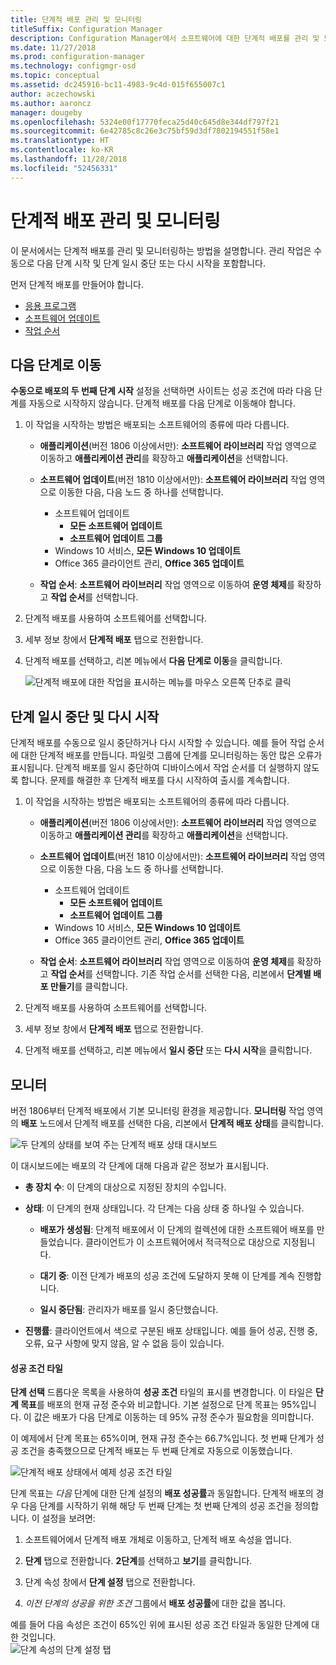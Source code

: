 ```yaml
---
title: 단계적 배포 관리 및 모니터링
titleSuffix: Configuration Manager
description: Configuration Manager에서 소프트웨어에 대한 단계적 배포를 관리 및 모니터링하는 방법을 이해합니다.
ms.date: 11/27/2018
ms.prod: configuration-manager
ms.technology: configmgr-osd
ms.topic: conceptual
ms.assetid: dc245916-bc11-4983-9c4d-015f655007c1
author: aczechowski
ms.author: aaroncz
manager: dougeby
ms.openlocfilehash: 5324e00f17770feca25d40c645d8e344df797f21
ms.sourcegitcommit: 6e42785c8c26e3c75bf59d3df7802194551f58e1
ms.translationtype: HT
ms.contentlocale: ko-KR
ms.lasthandoff: 11/28/2018
ms.locfileid: "52456331"
---
```

# <a name="manage-and-monitor-phased-deployments"></a>단계적 배포 관리 및 모니터링

이 문서에서는 단계적 배포를 관리 및 모니터링하는 방법을 설명합니다. 관리 작업은 수동으로 다음 단계 시작 및 단계 일시 중단 또는 다시 시작을 포함합니다. 

먼저 단계적 배포를 만들어야 합니다. 
- [응용 프로그램](/sccm/osd/deploy-use/create-phased-deployment-for-task-sequence?toc=/sccm/apps/toc.json&bc=/sccm/apps/breadcrumb/toc.json)  
- [소프트웨어 업데이트](/sccm/osd/deploy-use/create-phased-deployment-for-task-sequence?toc=/sccm/sum/toc.json&bc=/sccm/sum/breadcrumb/toc.json)  
- [작업 순서](/sccm/osd/deploy-use/create-phased-deployment-for-task-sequence)  



## <a name="bkmk_move"></a> 다음 단계로 이동

**수동으로 배포의 두 번째 단계 시작** 설정을 선택하면 사이트는 성공 조건에 따라 다음 단계를 자동으로 시작하지 않습니다. 단계적 배포를 다음 단계로 이동해야 합니다.  

1. 이 작업을 시작하는 방법은 배포되는 소프트웨어의 종류에 따라 다릅니다.  

    - **애플리케이션**(버전 1806 이상에서만): **소프트웨어 라이브러리** 작업 영역으로 이동하고 **애플리케이션 관리**를 확장하고 **애플리케이션**을 선택합니다.   

    - **소프트웨어 업데이트**(버전 1810 이상에서만): **소프트웨어 라이브러리** 작업 영역으로 이동한 다음, 다음 노드 중 하나를 선택합니다.    
        - 소프트웨어 업데이트  
            - **모든 소프트웨어 업데이트**  
            - **소프트웨어 업데이트 그룹**   
        - Windows 10 서비스, **모든 Windows 10 업데이트**  
        - Office 365 클라이언트 관리, **Office 365 업데이트**  

    - **작업 순서**: **소프트웨어 라이브러리** 작업 영역으로 이동하여 **운영 체제**를 확장하고 **작업 순서**를 선택합니다.   

2. 단계적 배포를 사용하여 소프트웨어를 선택합니다.  

3. 세부 정보 창에서 **단계적 배포** 탭으로 전환합니다.  

4. 단계적 배포를 선택하고, 리본 메뉴에서 **다음 단계로 이동**을 클릭합니다.  

    ![단계적 배포에 대한 작업을 표시하는 메뉴를 마우스 오른쪽 단추로 클릭](media/Suspend-phased-deployment.PNG)



## <a name="bkmk_suspend"></a> 단계 일시 중단 및 다시 시작 

단계적 배포를 수동으로 일시 중단하거나 다시 시작할 수 있습니다. 예를 들어 작업 순서에 대한 단계적 배포를 만듭니다. 파일럿 그룹에 단계를 모니터링하는 동안 많은 오류가 표시됩니다. 단계적 배포를 일시 중단하여 디바이스에서 작업 순서를 더 실행하지 않도록 합니다. 문제를 해결한 후 단계적 배포를 다시 시작하여 출시를 계속합니다. 

1. 이 작업을 시작하는 방법은 배포되는 소프트웨어의 종류에 따라 다릅니다.  

    - **애플리케이션**(버전 1806 이상에서만): **소프트웨어 라이브러리** 작업 영역으로 이동하고 **애플리케이션 관리**를 확장하고 **애플리케이션**을 선택합니다.   

    - **소프트웨어 업데이트**(버전 1810 이상에서만): **소프트웨어 라이브러리** 작업 영역으로 이동한 다음, 다음 노드 중 하나를 선택합니다.    
        - 소프트웨어 업데이트  
            - **모든 소프트웨어 업데이트**  
            - **소프트웨어 업데이트 그룹**   
        - Windows 10 서비스, **모든 Windows 10 업데이트**  
        - Office 365 클라이언트 관리, **Office 365 업데이트**  

    - **작업 순서**: **소프트웨어 라이브러리** 작업 영역으로 이동하여 **운영 체제**를 확장하고 **작업 순서**를 선택합니다. 기존 작업 순서를 선택한 다음, 리본에서 **단계별 배포 만들기**를 클릭합니다.  

2. 단계적 배포를 사용하여 소프트웨어를 선택합니다.  

3. 세부 정보 창에서 **단계적 배포** 탭으로 전환합니다.  

4. 단계적 배포를 선택하고, 리본 메뉴에서 **일시 중단** 또는 **다시 시작**을 클릭합니다.  

<!-- Removed for 1806, need to clarify behavior with engineering
When you suspend a phased deployment, it sets the available and deadline times on the active deployments to a future time. When you resume, it generates a new schedule based on when you resume the phased deployment. The new schedule helps to avoid problems if you resume after the original deadline. For example, the initial schedule has the required deadline seven days after the deployment is available. You suspend it on the second day. If you aren't ready to resume it until day eight, you don't want the deployment to be immediately past the deadline. So it generates a new deadline starting from when you resume the phased deployment on day eight. 
-->


## <a name="bkmk_monitor"></a> 모니터
<!--1358577-->

버전 1806부터 단계적 배포에서 기본 모니터링 환경을 제공합니다. **모니터링** 작업 영역의 **배포** 노드에서 단계적 배포를 선택한 다음, 리본에서 **단계적 배포 상태**를 클릭합니다.

![두 단계의 상태를 보여 주는 단계적 배포 상태 대시보드](media/1358577-phased-deployment-status.png)

이 대시보드에는 배포의 각 단계에 대해 다음과 같은 정보가 표시됩니다.  

- **총 장치 수**: 이 단계의 대상으로 지정된 장치의 수입니다.  

- **상태**: 이 단계의 현재 상태입니다. 각 단계는 다음 상태 중 하나일 수 있습니다.  

    - **배포가 생성됨**: 단계적 배포에서 이 단계의 컬렉션에 대한 소프트웨어 배포를 만들었습니다. 클라이언트가 이 소프트웨어에서 적극적으로 대상으로 지정됩니다.  

    - **대기 중**: 이전 단계가 배포의 성공 조건에 도달하지 못해 이 단계를 계속 진행합니다.  

    - **일시 중단됨**: 관리자가 배포를 일시 중단했습니다.  

- **진행률**: 클라이언트에서 색으로 구분된 배포 상태입니다. 예를 들어 성공, 진행 중, 오류, 요구 사항에 맞지 않음, 알 수 없음 등이 있습니다. 

#### <a name="success-criteria-tile"></a>성공 조건 타일

**단계 선택** 드롭다운 목록을 사용하여 **성공 조건** 타일의 표시를 변경합니다. 이 타일은 **단계 목표**를 배포의 현재 규정 준수와 비교합니다. 기본 설정으로 단계 목표는 95%입니다. 이 값은 배포가 다음 단계로 이동하는 데 95% 규정 준수가 필요함을 의미합니다. 

이 예제에서 단계 목표는 65%이며, 현재 규정 준수는 66.7%입니다. 첫 번째 단계가 성공 조건을 충족했으므로 단계적 배포는 두 번째 단계로 자동으로 이동했습니다.  

![단계적 배포 상태에서 예제 성공 조건 타일](media/pod-status-success-criteria-tile.png)

단계 목표는 *다음* 단계에 대한 단계 설정의 **배포 성공률**과 동일합니다. 단계적 배포의 경우 다음 단계를 시작하기 위해 해당 두 번째 단계는 첫 번째 단계의 성공 조건을 정의합니다. 이 설정을 보려면: 

1. 소프트웨어에서 단계적 배포 개체로 이동하고, 단계적 배포 속성을 엽니다.  

2. **단계** 탭으로 전환합니다. **2단계**를 선택하고 **보기**를 클릭합니다.  

3. 단계 속성 창에서 **단계 설정** 탭으로 전환합니다.  

4. *이전 단계의 성공을 위한 조건* 그룹에서 **배포 성공률**에 대한 값을 봅니다.  

예를 들어 다음 속성은 조건이 65%인 위에 표시된 성공 조건 타일과 동일한 단계에 대한 것입니다.  
![단계 속성의 단계 설정 탭](media/phase-properties-phase-settings.png)

